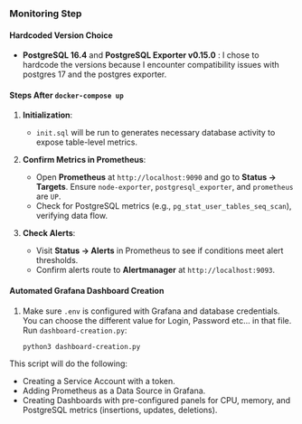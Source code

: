 ### Monitoring Step

#### Hardcoded Version Choice
- **PostgreSQL 16.4** and **PostgreSQL Exporter v0.15.0** : I chose to hardcode the versions because I encounter compatibility issues with postgres 17 and the postgres exporter.

#### Steps After `docker-compose up`
1. **Initialization**:
   - `init.sql` will be run to generates necessary database activity to expose table-level metrics.

2. **Confirm Metrics in Prometheus**:
   - Open **Prometheus** at `http://localhost:9090` and go to **Status -> Targets**. Ensure `node-exporter`, `postgresql_exporter`, and `prometheus` are `UP`.
   - Check for PostgreSQL metrics (e.g., `pg_stat_user_tables_seq_scan`), verifying data flow.

3. **Check Alerts**:
   - Visit **Status -> Alerts** in Prometheus to see if conditions meet alert thresholds.
   - Confirm alerts route to **Alertmanager** at `http://localhost:9093`.

#### Automated Grafana Dashboard Creation

1. Make sure `.env` is configured with Grafana and database credentials.
You can choose the different value for Login, Password etc... in that file.
Run `dashboard-creation.py`:


   ```bash
   python3 dashboard-creation.py

This script will do the following:

- Creating a Service Account with a token.
- Adding Prometheus as a Data Source in Grafana.
- Creating Dashboards with pre-configured panels for CPU, memory, and PostgreSQL   metrics (insertions, updates, deletions).